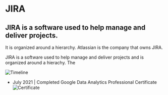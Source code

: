 # JIRA


## JIRA is a software used to help manage and deliver projects.
It is organized around a hierarchy.
Atlassian is the company that owns JIRA.


JIRA is a software used to help manage and deliver projects and is organized around a hierachy.
The 

![Timeline](https://github.com/RosanaFSS/Timeline/blob/R-coding/giphy.gif)



* July 2021   | Completed Google Data Analytics Professional Certificate ![Certificate](https://github.com/RosanaFSS/Timeline/blob/main/CERTIFICATE_LANDING_PAGE_M474NZHHYG43.jpeg)

